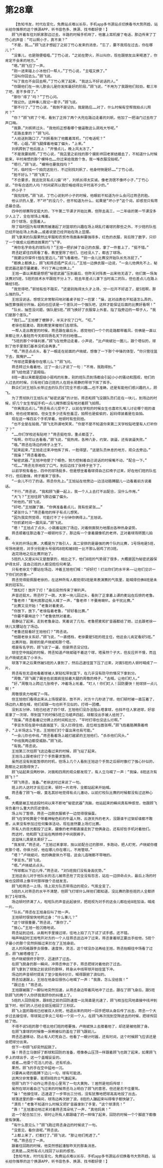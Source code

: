 # 第28章
        【告知书友，时代在变化，免费站点难以长存，手机app多书源站点切换看书大势所趋，站长给你推荐的这个换源APP，听书音色多、换源、找书都好使！】
       顾飞开着车往刘帆家那边过去，半路的时候手机响了，他塞上耳机接了电话，那边传来了丁竹心的声音：“可以啊小子，真不来？”
       “不是，我……”顾飞这才想起了之前丁竹心发来的消息，“忘了，要不我现在过去，你在哪儿？”
       “没事儿，也是随便唱唱，”丁竹心说，“之前在野火，所以叫你，现在跟朋友出来喝酒了，你肯定不会来的地方。”
       “嗯。”顾飞应了一声。
       “刚一进来碰上小冰他们一帮人，”丁竹心说，“主唱又换了。”
       “没叫你回去么。”顾飞说。
       “叫了我也不会回去啊，”丁竹心笑了起来，“我这么不好说话的人。”
       “你跟他们在一块儿那会儿是你发挥最好的阶段，”顾飞说，“不用为了我跟他们较劲，都三年了吧，差不多得了。”
       “那你‘得了’吗？”丁竹心问。
       “我记仇，这种事儿我记一辈子。”顾飞说。
       “那不行了，”丁竹心说，“我倒不是记仇，我是胳应……对了，什么时候有空帮我拍点儿照片？”
       “你？”顾飞转了个弯，看到了正拎了两个大兜在路边走着的刘帆，他加了一把油门过去吹了声口哨。
       “我靠，”刘帆转过头，“我他妈正想看哪个傻逼敢这么调戏大爷呢。”
       “走路去拿的？”顾飞问。
       “人给送到路口了，”刘帆看到了他戴着耳机，“打电话呢？”
       “嗯，心姐，”顾飞腿撑着地偏了偏头，“上来。”
       刘帆跨到了他后座上：“开慢点儿，晚上风太冻了。”
       “不是我要拍照，”丁竹心说，“我店里之前找的那个摄影师回老家结婚去了，不知道什么时候能来，平时用惯的那个模特也……你过来给我救个急，我一堆衣服没拍呢。”
       “嗯行，”顾飞说，“模特也要我找吗？”
       “对，临时找一个拍完这批行，不过别找刘帆了，他身材倒是好……”丁竹心说。
       “脸不好么？”顾飞笑了。
       “不合要求，我这批货有点儿偏‘坏’，刘帆长得太实诚，像老流氓不像坏小子，”丁竹心说，“你有合适的人吗？时间紧所以我价格给得比平时高不少的。”
       坏小子？
       “我找找吧。”顾飞说，丁竹心说到坏小子的时候，他眼前不知道为什么会闪过蒋丞的脸。
       他认识的人里，不“坏”的没几个，但不知道为什么，如果是“坏小子”这个词，却感觉只有蒋丞最合适。
       四中的球赛阵仗挺大的，下午第二节课才开始比赛，但除去高三，一二年级的第一节课没多少人上了，全在球场上堆着。
       四个球场，全围着人。
       除了临时因为有球赛而被激起了对篮球的兴趣在场上胡乱打着球的那些之外，不少班的队伍已经开始在场上热身……或者说是已经开始在场上显摆。
       顾飞拿来的队服果然比牢服和农贸市场面条鲜要强得多，红色的衣服，背后除了数字，只印了一个做成火焰燃烧效果的“飞”字。
       “用你名字命名的球队吗？”王旭一把扒掉了自己的衣服，拿了一件套上了，“挺不错。”
       蒋丞赶紧往四周看了看，教室里除了他们，已经没人了，都去了球场。
       “我建议你穿件t恤在里边儿，”顾飞看着他，“别一会儿比赛没开始队长先冻屁了。”
       “都换上都换上，顾飞和蒋丞捂严实点儿，”王旭一边换衣服一边说，“一会儿他俩先不上，秘密武器还是尽量藏着，不行了再让他俩上。”
       王旭一直以来都是想把“秘密武器”压到最后，但昨天对阵表一出来他无语了，他们第一场淘汰赛对5班，5班的技术水平跟班不分上下，班去年差点儿拿下当时高二的队，但也差点儿在路上输给5班。
       “我觉得吧，”郭旭有些不踏实，“还是别拖得太久才上场，分一拉开不好追了，是5班啊，那么强的队。”
       王旭没说话，想想又非常郁闷地对着桌子拍了一巴掌：“操，这对战表也不知道怎么弄的，抽签算强弱分开抽，起码也应该是一个差队对一个强队吧，这样才能保证后面的比赛好看啊！”
       “队长，抽签没问题，强队是5班，”顾飞换好了衣服穿上外套，指了指旁边的一帮子人，“我们是那个差队。”
       “我们……”王旭梗了梗脖子，半天才叹了口气，“哎。”
       老徐也挺激动，跑到教室来催他们去球场。
       一帮人走出教室的时候，蒋丞跟在最后头，感觉他们一个个的走路都带着风，仿佛是一直以来都让世人看轻而今天即将扬名天下的扫地僧……
       “5班的那个中锋利害，”顾飞在他旁边走着，小声说，“比卢晓斌壮一圈儿，跟个塔似的，球到了他手里我们基本没机会再拿。”
       “嗯，”蒋丞点点头，看了一眼走在前面的卢晓斌，想像了一下那个中锋的体型，“你只管往篮下去，我掩护……”
       “传球还需要看你在哪儿么？”顾飞问。
       蒋丞转过头看着他，过了一会儿才说了一句：“不用，我跑得到。”
       顾飞给他竖了竖拇指。
       8班一直以来都是超级小弱鸡的形象，别的班队员到场都会引起小小的骚动和围观，他们的人过去的时候，只有他们自己班的人在班长易静的带领下挥了挥手。
       群众们对王旭队长带过去的队员们完全不感兴趣……也不准确，还是有能他们感兴趣的人，顾飞。
       为了贯彻执行王旭队长“秘密武器”的计划，蒋丞和顾飞没跟队员们走在一块儿，到场边的时候，好几个女生举起手机一点儿掩饰都没有地对着顾飞拍照。
       “你离我远点儿。”蒋丞有点儿受不了，以前在学校的时候女生也喜欢扎堆儿讨论哪个班的谁谁帅，他也经常被拍，但女生多少还有些羞涩，拍照也是偷偷的，起码得装着是在自拍。
       现在这一堆四五个手机举着，他顿时有些别扭。
       “也不全是在拍我，”顾飞无所谓地笑笑，“你是不是不知道你来第二天学校贴吧里有人打听你了？”
       “……你们学校还有贴吧？”蒋丞挺吃惊，重点都歪了。
       “有啊，你可以去看看，”顾飞说，“挺热闹，各种八卦，约架，装逼，还有装逼失败。”
       “哦。”蒋丞在场边的椅子上坐下。
       “起来起来，”王旭走过来冲他挥了挥，一脸得瑟，“这是队员休息的地方，观众去旁边。”
       “我操？”蒋丞看着他。
       “秘密武器，”王旭冲他使了个眼色，努力控制着自己说话的时候嘴不动，“配合一下。”
       “哎……”蒋丞无奈地叹了口气，到后边找了张椅子坐下了。
       以前学校有看台，四中的球场挺多，但是想坐着看球得自己扛椅子过来，好在他们班的队伍不行，但后勤强，椅子搬来了很多。
       “一会儿不行了的话，蒋丞你先上。”王旭站在他旁边一边活动胳膊腿儿一边看着前方说着话。
       “不行，”蒋丞说，“我和顾飞要一起上，我一个人上去打不出配合，没什么作用。”
       “大飞？”王旭往顾飞那边偏了偏头。
       “听他的。”顾飞说。
       “好吧，”王旭蹦了蹦，“你俩准备着点儿，我有些紧张……”
       “紧张什么？”蒋丞看他的样子有点儿想笑。
       “因为我突然觉得，可能打不了十分钟你俩得上。”王旭说。
       “你抓紧时间一展风采。”顾飞说。
       “嗯！”王旭点了点头，小跳着站到了场边，对着侧面努力地摆出各种热身姿势。
       蒋丞顺着往那边看了一眼顿时乐了，那边有一个拿着摄像机的老师，正对着球场转圈儿拍着。
       今天的开场比赛，大概是为了吸引人，高二安排的是最强的两个队的比赛，1号场地是5班，号场地是班，对手分别是头号弱鸡8班和被8班一比不那么弱鸡了的3班。
       选完场地之后比赛开始了。
       5班的人又是尖叫又是鼓掌的，相比之下，他们8班的气势弱了很多，大概是因为秘密武器保护得太好，连自己班的人都没抱任何希望。
       只有老徐叉个腰站在场边，冲着王旭他们喊：“好好打！打出你们的水平来——让他们见识一下你们的厉害——”
       蒋丞觉得挺佩服老徐的，在这种所有人都觉得5班是来表演赛的气氛里，能喊得仿佛8班是未来的冠军队。
       “放松打！放开了打！”身后突然传来了喇叭声。
       声音还挺大，蒋丞吓了一跳，大家一块儿回过头，看到了正拿着上课的麦站在后排的老鲁。
       “鲁老师！”裁判席那边有人喊了一声，“鲁老师！不要用喇叭，会干扰比赛。”
       “比赛又没开始！”老鲁对着麦说。
       “你放下，放下，”老徐指着老鲁，“好好看比赛。”
       “你要不要用这个？”老鲁依然对着麦。
       易静站了起来，走到老鲁身边，笑着说了几句，老鲁把麦和扩音器都给了她，过去跟老徐一块儿叉腰站在了场边。
       “老鲁还挺看好王旭他们？”蒋丞说。
       “他跟老徐关系好，”顾飞说，“一直搭档，老徐要是5班的班主任，他这会儿肯定看好5班。”
       比赛开始，跳球的是卢晓斌和那个塔。
       塔是有名字的，顾飞说了一遍，但是蒋丞没记住。
       球往空中抛起的时候，蒋丞知道卢晓斌碰不着这个球，塔虽然个子大，但反应并不慢，而且比卢晓斌还高了小半头。
       球落下来之后果然被5班的人拿到了，然后迅速往篮下压了过来，对面5班的人顿时喊成了一片。
       蒋丞有些无语地看着球被人家轻松带到篮下，在几乎没有防守的情况下拿到分。
       “周敬，”顾飞踢了踢坐在前面疯狂拍着大腿的周敬的椅子，“去喊，让他们盯人。”
       “好，”周敬马上跨过几张椅子，冲着场上吼着，“盯人！你们盯人！回防要快！抢球拼一点儿啊！”
       周敬很卖力地喊了一阵。
       但王旭他们看得出来从上场很紧张，放不开，对方十几秒进了球，他们顿时被一直压着了，场边的人都在喊，他们却跟一句也听不见似的，打得一团槽。
       没到五分钟，5班已经进了四个球，王旭他们没办法阻止塔拿球，也挡不住人家进球，好容易拿了一次球，带到篮下的时候5班立马嘘声四起，球都没出手被人给抢了。
       “我操，”蒋丞看着记分牌上的时间和比分，“平时打得也没这么烂啊。”
       “李亚东现在是中线直插篮下，没人拦得住他，走位相当嚣张啊，”顾飞抱着胳膊靠着椅子，“上半场这么下去，王旭他们打个蛋出来也有可能。”
       “一会儿你也中线，”蒋丞看着场上越打越紧的王旭他们，“杀杀他们风头。”
       “中线我两边都受威胁。”顾飞说。
       “有我。”蒋丞说。
       王旭第三次往顾飞这边看过来的时候，顾飞站了起来。
       王旭马上跟老徐打了个手势要求暂停。
       虽然还没有到能暂停的时机，但场上几个人看到王旭这个手势之后顿时像打了强心针似的，跑都比之前跑得快了。
       顾飞站起来没两秒钟，对面和四周的观众都发现了，有人立马喊了一声：“我操，8班这次有顾飞？”
       “顾飞蒋丞，准备。”老徐这时过来说了一句。
       班上的人这时才反应过来，顿时一片欢呼，全都站起来开始喊。
       蒋丞看了顾飞一眼，莫名其妙地觉得有点儿激动，以前打校队比赛的时候都没有过这种心情。
       大概是被王旭这段时间以来不断地“秘密武器”洗脑，他站起来的瞬间真有种感觉，他跟顾飞背负着什么重大的历史使命。
       场上叫了暂停，蒋丞一边脱衣服裤子一边觉得很操蛋。
       顾飞在学校算是个带着神秘色彩的牛逼人物，云游天外的老大，没跟谁干过架却谁都不敢惹，从来没有参加过任何集体活动，现在居然要上场打比赛。
       所有人的目光都投了过来，摄像的老师都直接走到了他俩身边，还有好些手机对着他们。
       而这时，他和顾飞正站在两排椅子中间脱裤子。
       这滋味儿真是太美好了……
       “我发球，”蒋丞说，“王旭过来拿球，按以前配合过的那样，多跑动，把人盯死，卢晓斌你缠死那个塔，你体力好，他在哪儿你在哪儿，不用管球。”
       “塔？”卢晓斌问，他的确是体力不错，这会儿连喘都不带喘的。
       “李亚东。”顾飞说。
       “嗯。”卢晓斌点点头。
       “传球都从下边儿传，”蒋丞说，“对5班我们没有身高优势。”
       王旭这会儿对于他队长的活儿被蒋丞抢了完全没有怨言，站在一边拼命点头，最后上场的时候也没顾得上像平时那样做个总结发言。
       顾飞和蒋丞一上场，场上双方队员带场边的观众，气氛全变了。
       5班的人对蒋丞的水平不清楚，但顾飞打球什么样他们都知道，没比赛的那些班的人全都挤到了1号球场。
       场边顿时挤满了人，啦啦队的声音此起彼伏，把班视为对手的这会儿都在给8班加油，喊成一片。
       “队长。”蒋丞在王旭身后叫了他一声。
       王旭顿时很愉快地转过身：“什么事儿？”
       “这个球很重要，”蒋丞说，“靠你了。”
       “放心。”王旭一脸沉稳地说。
       蒋丞站到边线，从裁判手里接过球，往地上拍了几下试了试手感，还不错。
       哨声响起时王旭甩开对方的一个人往蒋丞这边冲了过来，蒋丞拿着球正要出手给他，5班个子最小的那个突然斜插过来拦在了王旭身前。
       这人的风格跟李炎很像，速度快，灵活，这个球没办法再给王旭，蒋丞抬眼往中场看了过去，顾飞被塔缠住了。
       但卢晓斌很终于职守，迅速挤了过去。
       在顾飞脱身的那一瞬间，冲蒋丞伸出了手，蒋丞把球对着他扔了过去。
       顾飞拿到了球按之前说好的那样，转身从中线带球开始往篮下冲。
       场边的声音顿时提高了至少能有0分贝，喊得跟掀了浪似的。
       蒋丞加速跟上，王旭在他身后很伤心地喊了一声：“我靠，怎么没给我！”
       “跟过去！”蒋丞说。
       王旭跟被踹了一脚似地突然加速，从蒋丞身边带着风地冲了过去，跟在了顾飞身后，跟5班防顾飞的两个人你挤我我挤你的纠缠上了。
       5班的人回防挺快，跟8班之前的回防速度一比简直是光速了，顾飞相当拉风地直接中线冲到篮下时，他们的人已经全部压缩回了三秒区。
       顾飞上篮的路线已经被双人封死，他退出来的同时一回手把球从身后传了出去，蒋丞一个大步过去接住球，带球晃过李炎二号和一个另一个人，在顾飞再次找到空隙进去的时候，把球传回给了他。
       不得不说5班的那个塔比他们班的塔要强，卢晓斌快上去搂着他了，却还是被他脱了身。
       在顾飞拿球的时候像一床棉被似的盖在了顾飞跟前儿。
       蒋丞迅速移动，防止有人盯死自己，他看了一眼计时器，还有时间，这个时候顾飞应该还是会把球分出来。
       但下一秒顾飞却突然起跳了。
       操！蒋丞立马做好了断球和回防的准备，塔像泰山压顶一样跟着顾飞也跳了起来，如果顾飞手上的球出手，这一个盖帽妥妥的。
       或者……他耍个花活儿的话，还有机会。
       果然，顾飞的手在空中猛地一沉。
       只要再从塔的胳膊下边儿一勾，球有可能进。
       这两分非常重要，能把8班的士气激起来。
       但顾飞的下个动作让蒋丞在心里骂了一句大黄狗，丫居然是他妈传球！
       虽然在球对着自己飞过来的时候蒋丞马上明白了顾飞的意思，但还是忍不住要骂。
       “操！”他接住球，迅速退了一步带出三分线，没有犹豫地把球高高地投了出去。
       球落进里的那一瞬间，球场边再次掀了浪，8班的人蹦起来叫得嗓子都快破了。
       “漂亮！”老鲁不知道什么时候又把扩音器拿到了手里，“这个球漂亮！”
       “靠！”王旭激动地过来对着蒋丞耳朵吼了一声，“真他妈爽！”
       这一个配合加三分，顿时让所有人都跟磕了药一样嗨了起来，回防的时候一个个脚底下都像是有弹簧。
       “有什么意见么？”顾飞跑过蒋丞身边的时候说了一句。
       “没意见，看你浪呢。”蒋丞说。
       “上都上来了，打都打了，”顾飞说，“那让他们死透了。”
       “嗯。”蒋丞应了一声。
       跟着往回跑的时候，他突然想起潘智昨天的那条消息。
       还真是……突然有点儿找回了以前的感觉。
       【告知书友，时代在变化，免费站点难以长存，手机app多书源站点切换看书大势所趋，站长给你推荐的这个换源APP，听书音色多、换源、找书都好使！】